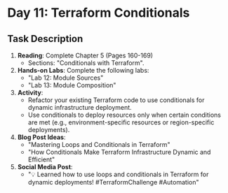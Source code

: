 # Day 11: Terraform Conditionals

## Task Description

1. **Reading**: Complete Chapter 5 (Pages 160-169)
   - Sections: "Conditionals with Terraform".
2. **Hands-on Labs**: Complete the following labs:
   - "Lab 12: Module Sources"
   - "Lab 13: Module Composition"
3. **Activity**: 
   - Refactor your existing Terraform code to use conditionals for dynamic infrastructure deployment.
   - Use conditionals to deploy resources only when certain conditions are met (e.g., environment-specific resources or region-specific deployments).
4. **Blog Post Ideas**: 
   - "Mastering Loops and Conditionals in Terraform"
   - "How Conditionals Make Terraform Infrastructure Dynamic and Efficient"
5. **Social Media Post**: 
   - "💡 Learned how to use loops and conditionals in Terraform for dynamic deployments! #TerraformChallenge #Automation"




